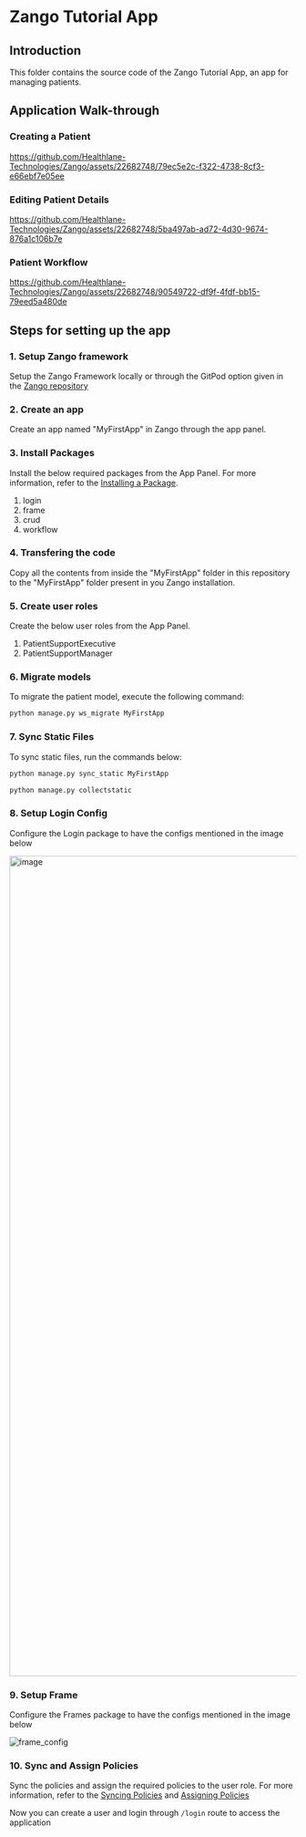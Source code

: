 # Zango Tutorial App

## Introduction

This folder contains the source code of the Zango Tutorial App, an app for managing patients.

## Application Walk-through

### Creating a Patient

https://github.com/Healthlane-Technologies/Zango/assets/22682748/79ec5e2c-f322-4738-8cf3-e66ebf7e05ee

### Editing Patient Details

https://github.com/Healthlane-Technologies/Zango/assets/22682748/5ba497ab-ad72-4d30-9674-876a1c106b7e

### Patient Workflow

https://github.com/Healthlane-Technologies/Zango/assets/22682748/90549722-df9f-4fdf-bb15-79eed5a480de

## Steps for setting up the app

### 1. Setup Zango framework

Setup the Zango Framework locally or through the GitPod option given in the [Zango repository](https://github.com/Healthlane-Technologies/Zango)

### 2. Create an app

Create an app named "MyFirstApp" in Zango through the app panel.

### 3. Install Packages

Install the below required packages from the App Panel. For more information, refer to the [Installing a Package](https://www.zango.dev/docs/core/packages/installing-a-package).

1. login
2. frame
3. crud
4. workflow

### 4. Transfering the code

Copy all the contents from inside the "MyFirstApp" folder in this repository to the "MyFirstApp" folder present in you Zango installation.

### 5. Create user roles

Create the below user roles from the App Panel.

1. PatientSupportExecutive
2. PatientSupportManager

### 6. Migrate models

To migrate the patient model, execute the following command:

```python
python manage.py ws_migrate MyFirstApp
```

### 7. Sync Static Files

To sync static files, run the commands below:

```python
python manage.py sync_static MyFirstApp
```

```python
python manage.py collectstatic
```

### 8. Setup Login Config

Configure the Login package to have the configs mentioned in the image below

<img width="1439" alt="image" src="https://github.com/Healthlane-Technologies/Zango/assets/22682748/072b6166-4633-4cbe-889c-c30b883a2d43">

### 9. Setup Frame

Configure the Frames package to have the configs mentioned in the image below

![frame_config](https://github.com/Healthlane-Technologies/Zango/assets/22682748/41b30cf1-786a-4ba6-8035-b97adaf476de)

### 10. Sync and Assign Policies

Sync the policies and assign the required policies to the user role. For more information, refer to the [Syncing Policies](https://www.zango.dev/docs/core/permission-framework/policies/syncing-policy) and [Assigning Policies](https://www.zango.dev/docs/core/permission-framework/policies/assigning-policies)

Now you can create a user and login through `/login` route to access the application

